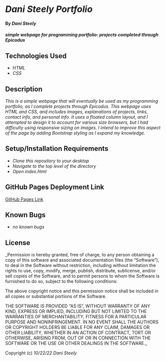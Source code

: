 # _Dani Steely Portfolio_

#### By _**Dani Steely**_

#### _simple webpage for programming portfolio: projects completed through Epicodus_

## Technologies Used

* _HTML_
* _CSS_

## Description

_This is a simple webpage that will eventually be used as my programming portfolio, as I complete projects through Epicodus. This webpage uses HTML and CSS, and includes images, explanations of projects, links, contact info, and personal info. It uses a floated column layout, and I attempted to design it to account for various size browsers, but I had difficulty using responsive sizing on images. I intend to improve this aspect of the page by adding Bootstrap styling as I expand my knowledge._

## Setup/Installation Requirements

* _Clone this repository to your desktop_
* _Navigate to the top level of the directory_
* _Open index.html_

## GitHub Pages Deployment Link

[GitHub Pages Link](https://danis91.github.io/portfolio-project/)

## Known Bugs

* _no known bugs_

## License

_Permission is hereby granted, free of charge, to any person obtaining a copy of this software and associated documentation files (the “Software”), to deal in the Software without restriction, including without limitation the rights to use, copy, modify, merge, publish, distribute, sublicense, and/or sell copies of the Software, and to permit persons to whom the Software is furnished to do so, subject to the following conditions:

The above copyright notice and this permission notice shall be included in all copies or substantial portions of the Software.

THE SOFTWARE IS PROVIDED “AS IS”, WITHOUT WARRANTY OF ANY KIND, EXPRESS OR IMPLIED, INCLUDING BUT NOT LIMITED TO THE WARRANTIES OF MERCHANTABILITY, FITNESS FOR A PARTICULAR PURPOSE AND NONINFRINGEMENT. IN NO EVENT SHALL THE AUTHORS OR COPYRIGHT HOLDERS BE LIABLE FOR ANY CLAIM, DAMAGES OR OTHER LIABILITY, WHETHER IN AN ACTION OF CONTRACT, TORT OR OTHERWISE, ARISING FROM, OUT OF OR IN CONNECTION WITH THE SOFTWARE OR THE USE OR OTHER DEALINGS IN THE SOFTWARE._

Copyright (c) _10/22/22_ _Dani Steely_
